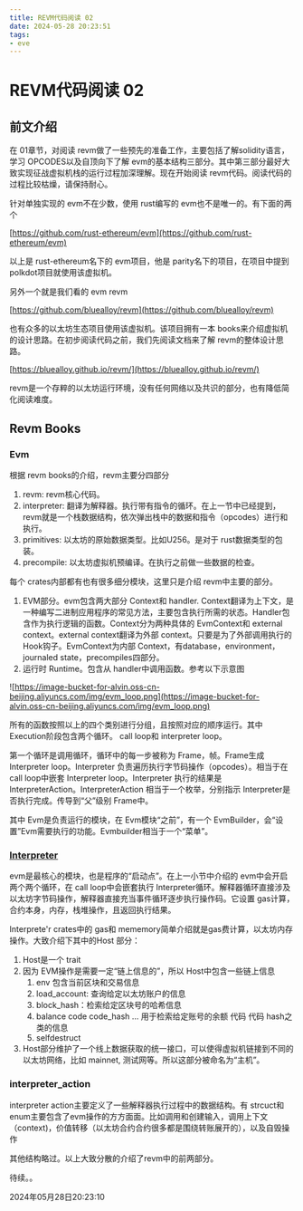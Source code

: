 ```yaml
---
title: REVM代码阅读 02
date: 2024-05-28 20:23:51
tags:
- eve
---
```


# REVM代码阅读 02

## 前文介绍

在 01章节，对阅读 revm做了一些预先的准备工作，主要包括了解solidity语言，学习 OPCODES以及自顶向下了解 evm的基本结构三部分。其中第三部分最好大致实现征战虚拟机栈的运行过程加深理解。现在开始阅读 revm代码。阅读代码的过程比较枯燥，请保持耐心。

针对单独实现的 evm不在少数，使用 rust编写的 evm也不是唯一的。有下面的两个

[https://github.com/rust-ethereum/evm](https://github.com/rust-ethereum/evm)

以上是 rust-ethereum名下的 evm项目，他是 parity名下的项目，在项目中提到 polkdot项目就使用该虚拟机。

另外一个就是我们看的 evm revm

[https://github.com/bluealloy/revm](https://github.com/bluealloy/revm)

也有众多的以太坊生态项目使用该虚拟机。该项目拥有一本 books来介绍虚拟机的设计思路。在初步阅读代码之前，我们先阅读文档来了解 revm的整体设计思路。

[https://bluealloy.github.io/revm/](https://bluealloy.github.io/revm/)

revm是一个存粹的以太坊运行环境，没有任何网络以及共识的部分，也有降低简化阅读难度。

## Revm Books

### Evm

根据 revm books的介绍，revm主要分四部分

1. revm: revm核心代码。
2. interpreter: 翻译为解释器。执行带有指令的循环。在上一节中已经提到，revm就是一个栈数据结构，依次弹出栈中的数据和指令（opcodes）进行和执行。
3. primitives: 以太坊的原始数据类型。比如U256。是对于 rust数据类型的包装。
4. precompile: 以太坊虚拟机预编译。在执行之前做一些数据的检查。

每个 crates内部都有也有很多细分模块，这里只是介绍 revm中主要的部分。

1. EVM部分。evm包含两大部分 Context和 handler. Context翻译为上下文，是一种编写二进制应用程序的常见方法，主要包含执行所需的状态。Handler包含作为执行逻辑的函数。Context分为两种具体的 EvmContext和 external context。external context翻译为外部 context。只要是为了外部调用执行的 Hook钩子。EvmContext为内部 Context，有database，environment，journaled state，precompiles四部分。
2. 运行时 Runtime。包含从 handler中调用函数。参考以下示意图

![https://image-bucket-for-alvin.oss-cn-beijing.aliyuncs.com/img/evm_loop.png](https://image-bucket-for-alvin.oss-cn-beijing.aliyuncs.com/img/evm_loop.png)

所有的函数按照以上的四个类别进行分组，且按照对应的顺序运行。其中 Execution阶段包含两个循环。 call loop和 interpreter loop。

第一个循环是调用循环，循环中的每一步被称为 Frame，帧。Frame生成 Interpreter loop。Interpreter 负责遍历执行字节码操作（opcodes）。相当于在 call loop中嵌套 Interpreter loop。Interpreter 执行的结果是 InterpreterAction。InterpreterAction 相当于一个枚举，分别指示 Interpreter是否执行完成。传导到“父”级别 Frame中。

其中 Evm是负责运行的模块，在 Evm模块“之前”，有一个 EvmBuilder，会“设置”Evm需要执行的功能。Evmbuilder相当于一个“菜单”。

### [**Interpreter**](https://bluealloy.github.io/revm/crates/interpreter.html#interpreter)

evm是最核心的模块，也是程序的“启动点”。在上一小节中介绍的 evm中会开启两个两个循环，在  call loop中会嵌套执行 Interpreter循环。解释器循环直接涉及以太坊字节码操作，解释器直接充当事件循环逐步执行操作码。它设置 gas计算，合约本身，内存，栈堆操作，且返回执行结果。

Interprete'r crates中的 gas和 mememory简单介绍就是gas费计算，以太坊内存操作。大致介绍下其中的Host 部分：

1. Host是一个 trait
2. 因为 EVM操作是需要一定“链上信息的”，所以 Host中包含一些链上信息
    1. env 包含当前区块和交易信息
    2. load_account: 查询给定以太坊账户的信息
    3. block_hash：检索给定区块号的哈希信息
    4. balance code code_hash …  用于检索给定账号的余额 代码 代码 hash之类的信息
    5. selfdestruct 
3. Host部分维护了一个线上数据获取的统一接口，可以使得虚拟机链接到不同的以太坊网络，比如 mainnet, 测试网等。所以这部分被命名为“主机”。

### interpreter_action

interpreter action主要定义了一些解释器执行过程中的数据结构。有 strcuct和 enum主要包含了evm操作的方方面面。比如调用和创建输入，调用上下文（context)，价值转移（以太坊合约合约很多都是围绕转账展开的），以及自毁操作

其他结构略过。以上大致分散的介绍了revm中的前两部分。

待续。。

2024年05月28日20:23:10
